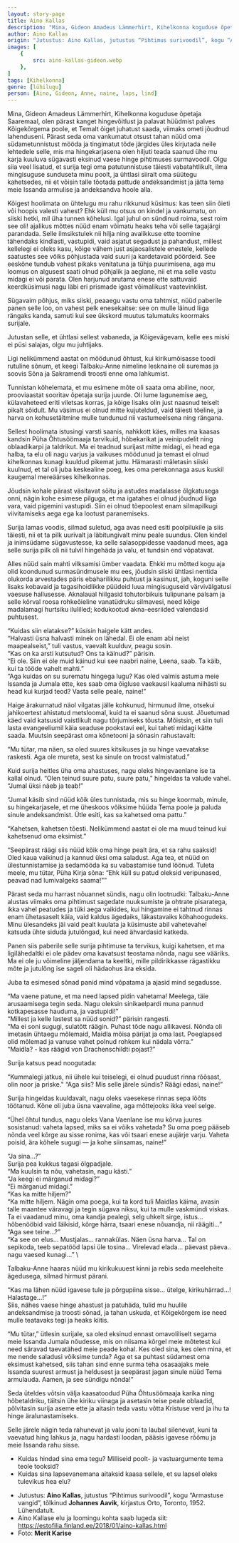 ```yaml
---
layout: story-page
title: Aino Kallas
description: "Mina, Gideon Amadeus Lämmerhirt, Kihelkonna koguduse õpetaja, olen pärast kanget hingevõitlust viimaks ometi jõudnud lahenduseni."
author: Aino Kallas
origin: "Jutustus: Aino Kallas, jutustus “Pihtimus surivoodil”, kogu “Armastuse vangid”, tõlkinud Johannes Aavik, kirjastus Orto, Toronto, 1952. Lühendatult."
images: [
    {
        src: aino-kallas-gideon.webp
    },
]
tags: [Kihelkonna]
genre: [lühilugu]
person: [Aino, Gideon, Anne, naine, laps, lind]
---
```


<!-- # {{$doc.title}} -->


Mina, Gideon Amadeus Lämmerhirt, Kihelkonna koguduse õpetaja Saaremaal, olen pärast kanget hingevõitlust ja palavat hüüdmist palves Kõigekõrgema poole, et Temalt õiget juhatust saada, viimaks ometi jõudnud lahenduseni. Pärast seda oma vankumatut otsust tahan nüüd oma südametunnistust mööda ja tingimatut tõde järgides üles kirjutada neile lehtedele selle, mis ma hingekarjasena olen hiljuti teada saanud ühe mu karja kuuluva sügavasti eksinud vaese hinge pihtimuses surmavoodil. Olgu siia veel lisatud, et surija tegi oma patutunnistuse täiesti vabatahtlikult, ilma mingisuguse sunduseta minu poolt, ja ühtlasi siiralt oma süütegu kahetsedes, nii et võisin talle tõotada pattude andeksandmist ja jätta tema meie Issanda armulise ja andeksandva hoole alla.

Kõigest hoolimata on ühtelugu mu rahu rikkunud küsimus: kas teen siin õieti või hoopis valesti vahest? Ehk küll mu otsus on kindel ja vankumatu, on siiski hetki, mil üha tunnen kõhelusi. Igal juhul on sündinud roima, sest roim see oli! ajalikus mõttes nüüd enam võimatu heaks teha või selle tagajärgi parandada. Selle ilmsikstulek nii hilja ning avalikkuse ette toomine tähendaks kindlasti, vastupidi, vaid asjatut segadust ja pahandust, millest kellelegi ei oleks kasu, kõige vähem just asjaosalistele enestele, kellede saatustes see võiks põhjustada vaid suuri ja kardetavaid pöördeid. See eeskõne tundub vahest pikaks venitatuna ja tühja puurimisena, aga mu loomus on algusest saati olnud põhjalik ja aeglane, nii et ma selle vastu midagi ei või parata. Olen harjunud arutama enese ette sattuvaid keerdküsimusi nagu läbi eri prismade igast võimalikust vaatevinklist. 

Sügavaim põhjus, miks siiski, peaaegu vastu oma tahtmist, nüüd paberile panen selle loo, on vahest pelk enesekaitse: see on mulle läinud liiga rängaks kanda, samuti kui see ükskord muutus talumatuks koormaks surijale.

Jutustan selle, et ühtlasi sellest vabaneda, ja Kõigevägevam, kelle ees miski ei püsi salajas, olgu mu juhtijaks.

Ligi nelikümmend aastat on möödunud õhtust, kui kirikumõisasse toodi rutuline sõnum, et keegi Talbaku-Anne nimeline lesknaine oli suremas ja soovis Sõna ja Sakramendi troosti enne oma lahkumist.

Tunnistan kõhelemata, et mu esimene mõte oli saata oma abiline, noor, prooviaastat sooritav õpetaja surija juurde. Oli lume lagunemise aeg, külavaheteed eriti viletsas korras, ja kõige lisaks olin just naasnud teiselt pikalt sõidult. Mu väsimus ei olnud mitte kujuteldud, vaid täiesti tõeline, ja harva on kohusetäitmine mulle tundunud nii vastumeelsena ning rängana.

Sellest hoolimata istusingi varsti saanis, nahkkott käes, milles ma kaasas kandsin Püha Õhtusöömaaja tarvikuid, hõbekarikat ja veinipudelit ning oblaadikarpi ja taldrikut. Ma ei teadnud surijast mitte midagi, ei head ega halba, ta elu oli nagu varjus ja vaikuses möödunud ja temast ei olnud kihelkonnas kunagi kuuldud pikemat juttu. Hämarasti mäletasin siiski kuulnud, et tal oli juba keskealine poeg, kes oma perekonnaga asus kuskil kaugemal mereäärses kihelkonnas.

Jõudsin kohale pärast väsitavat sõitu ja astudes madalasse õlgkatusega onni, nägin kohe esimese pilguga, et ma igatahes ei olnud jõudnud liiga vara, vaid pigemini vastupidi. Siin ei olnud tõepoolest enam silmapilkugi viivitamiseks aega ega ka lootust paranemiseks.

Surija lamas voodis, silmad suletud, aga avas need esiti poolpilukile ja siis täiesti, nii et ta pilk uurivalt ja läbitungivalt minu peale suundus. Olen kindel ja inimsüdame sügavustesse, ka selle salasoppidesse vaadanud mees, aga selle surija pilk oli nii tulvil hingehäda ja valu, et tundsin end võpatavat.

Alles nüüd sain mahti vilksamisi ümber vaadata. Ehkki mu mõtted kogu aja olid koondunud surmasündmusele mu ees, jõudsin siiski ühtlasi nentida olukorda arvestades päris ebaharilikku puhtust ja kasinust, jah, koguni selle lisaks kobavaid ja tagasihoidlikke püüdeid luua mingisuguseid värvivälgatusi vaesuse hallusesse. Aknalaual hiilgasid tohutorbikuis tulipunane palsam ja selle kõrval roosa rohkeõieline vanatüdruku silmavesi, need kõige madalamagi hurtsiku ilulilled; kodukootud akna-eesriided valendasid puhtusest.

“Kuidas siin elatakse?” küsisin haigele kätt andes. \
“Halvasti üsna halvasti minek on lähedal. Ei ole enam abi neist maapealseist,” tuli vastus, vaevalt kuulduv, peagu sosin. \
“Kas on ka arsti kutsutud? Ons ta käinud?” pärisin. \
“Ei ole. Siin ei ole muid käinud kui see naabri naine, Leena, saab. Ta käib, kui ta tööde vahelt mahti.” \
“Aga kuidas on su surematu hingega lugu? Kas oled valmis astuma meie Issanda ja Jumala ette, kes saab oma õigluse vaekausil kaaluma niihästi su head kui kurjad teod? Vasta selle peale, naine!”

Haige ärakurnatud näol vilgatas jälle kohkunud, hirmunud ilme, otsekui jahikoertest ahistatud metsloomal, kuid ta ei saanud sõna suust. Jõuetumad käed vaid katsusid vaistlikult nagu tõrjumiseks tõusta. Mõistsin, et siin tuli lasta evangeeliumil käia seaduse pookstavi eel, kui taheti midagi kätte saada. Muutsin seepärast oma kõnetooni ja sõnasin rahustavalt:

“Mu tütar, ma näen, sa oled suures kitsikuses ja su hinge vaevatakse raskesti. Aga ole mureta, sest ka sinule on troost valmistatud.”

Kuid surija heitles üha oma ahastuses, nagu oleks hingevaenlane ise ta kallal olnud. “Olen teinud suure patu, suure patu,” hingeldas ta valude vahel. “Jumal üksi näeb ja teab!”

“Jumal käsib sind nüüd kõik üles tunnistada, mis su hinge koormab, minule, su hingekarjasele, et me üheskoos võiksime hüüda Tema poole ja paluda sinule andeksandmist. Ütle esiti, kas sa kahetsed oma pattu.”

“Kahetsen, kahetsen tõesti. Nelikümmend aastat ei ole ma muud teinud kui kahetsenud oma eksimist.”

“Seepärast räägi siis nüüd kõik oma hinge pealt ära, et sa rahu saaksid! Oled kaua vaikinud ja kannud üksi oma saladust. Aga tea, et nüüd on ülestunnistamise ja sedamööda ka su vabastamise tund löönud. Tuleta meele, mu tütar, Püha Kirja sõna: “Ehk küll su patud oleksid veripunased, peavad nad lumivalgeks saama!””

Pärast seda mu harrast nõuannet sündis, nagu olin lootnudki: Talbaku-Anne alustas viimaks oma pihtimust sagedate nuuksumiste ja ohtrate pisaratega, ikka vahel peatudes ja tüki aega vaikides, kui hingamine ei tahtnud rinnas enam ühetasaselt käia, vaid kaldus ägedaiks, läkastavaiks köhahoogudeks. Minu ülesandeks jäi vaid pealt kuulata ja küsimuste abil vahetevahel katsuda ühte siduda jutulõngad, kui need ähvardasid katkeda.

Panen siis paberile selle surija pihtimuse ta tervikus, kuigi kahetsen, et ma ligilähedaltki ei ole pädev oma kavatsust teostama nõnda, nagu see vääriks. Ma ei ole ju võimeline jäljendama ta keeltki, mille pildirikkasse rägastikku mõte ja jutulõng ise sageli oli hädaohus ära eksida.

Juba ta esimesed sõnad panid mind võpatama ja ajasid mind segadusse.

“Ma vaene patune, et ma need lapsed pidin vahetama! Meelega, täie arusaamisega tegin seda. Nagu oleksin sinikaelpardi muna pannud kotkapesasse hauduma, ja vastupidi!” \
“Millest ja kelle lastest sa nüüd sonid?” pärisin rangesti. \
“Ma ei soni sugugi, sulatõtt räägin. Puhast tõde nagu allikavesi. Nõnda oli imetasin ühtaegu mõlemaid, Maidla mõisa pärijat ja oma last. Poeglapsed olid mõlemad ja vanuse vahet polnud rohkem kui nädala võrra.” \
“Maidla? - kas räägid von Drachenschildti pojast?”

Surija katsus pead noogutada:

“Kummalegi jatkus, nii ühele kui teiselegi, ei olnud puudust rinna rõõsast, olin noor ja priske." “Aga siis? Mis selle järele sündis? Räägi edasi, naine!”

Surija hingeldas kuuldavalt, nagu oleks vaesekese rinnas sepa lõõts töötanud. Kõne oli juba üsna vaevaline, aga mõttejooks ikka veel selge.

“Ühel õhtul tundus, nagu oleks Vana Vaenlane ise mu kõrva juures sosistanud: vaheta lapsed, miks sa ei võiks vahetada? Su oma poeg pääseb nõnda veel kõrge au sisse ronima, kas või tsaari enese aujärje varju. Vaheta poisid, ära kõhele sugugi — ja kohe siinsamas, naine!”

“Ja sina...?” \
Surija pea kukkus tagasi õlgpadjale. \
“Ma kuulsin ta nõu, vahetasin, nagu kästi.” \
“Ja keegi ei märganud midagi?” \
“Ei märganud midagi.” \
“Kas ka mitte hiljem?” \
“Ka mitte hiljem. Nägin oma poega, kui ta kord tuli Maidlas käima, avasin talle maantee väravagi ja tegin sügava niksu, kui ta mulle vaskmündi viskas. Ta ei vaadanud minu, oma kandja pealegi, selg uhkelt sirge, istus... hõbenööbid vaid läikisid, kõrge härra, tsaari enese nõuandja, nii räägiti...” \
“Aga see teine...?” \
“Ka see on elus... Mustjalas... rannakülas. Näen üsna harva... Tal on sepikoda, teeb sepatööd lapsi üle tosina... Virelevad elada... päevast päeva.. nagu vaesed kunagi...” \

Talbaku-Anne haaras nüüd mu kirikukuuest kinni ja rebis seda meeleheite ägedusega, silmad hirmust pärani.

“Kas ma lähen nüüd igavese tule ja põrgupiina sisse... ütelge, kirikuhärrad...! Halastage...!” \
Siis, nähes vaese hinge ahastust ja patuhäda, tulid mu huulile andeksandmise ja troosti sõnad, ja tahan uskuda, et Kõigekõrgem ise need mulle teatavaks tegi ja heaks kiitis.

“Mu tütar,” ütlesin surijale, sa oled eksinud ennast omavoliliselt segama meie Issanda Jumala nõudesse, mis on niisama kõrgel meie mõtetest kui need säravad taevatähed meie peade kohal. Kes oled sina, kes olen mina, et me nende saladusi võiksime tunda? Aga et sa puhtast südamest oma eksimust kahetsed, siis tahan sind enne surma teha osasaajaks meie Issanda suurest armust ja heldusest ja seepärast jagan sinule nüüd Tema armulauda. Aamen, ja see sündigu nõnda!”

Seda üteldes võtsin välja kaasatoodud Püha Õhtusöömaaja karika ning hõbetaldriku, täitsin ühe kiriku viinaga ja asetasin teise peale oblaadid, põlvitasin surija aseme ette ja aitasin teda vastu võtta Kristuse verd ja ihu ta hinge äralunastamiseks.

Selle järele nägin teda rahunevat ja valu jooni ta laubal silenevat, kuni ta vaevatud hing lahkus ja, nagu hardasti loodan, pääsis igavese rõõmu ja meie Issanda rahu sisse.

<!-- Täägid uppuma ruttama kükitama kaapima lamama -->


<story-author :author="author" :origin="origin"></story-author>



<details-wrapper summary="Mis mõtted tekkisid?">

- Kuidas hindad sina ema tegu? Milliseid poolt- ja vastuargumente tema teole tooksid?
- Kuidas sina lapsevanemana aitaksid kaasa sellele, et su lapsel oleks tulevikus hea elu?

</details-wrapper>


<details-wrapper summary="Allikad" class="text-sm" icon="icon-park-outline:document-folder">

- Jutustus: **Aino Kallas**, jutustus “Pihtimus surivoodil”, kogu “Armastuse vangid”, tõlkinud **Johannes Aavik**, kirjastus Orto, Toronto, 1952. Lühendatult.
- Aino Kallase elu ja loomingu kohta saab lugeda siit: https://estofilia.finland.ee/2018/01/aino-kallas.html
- Foto: **Merit Karise**

</details-wrapper>

